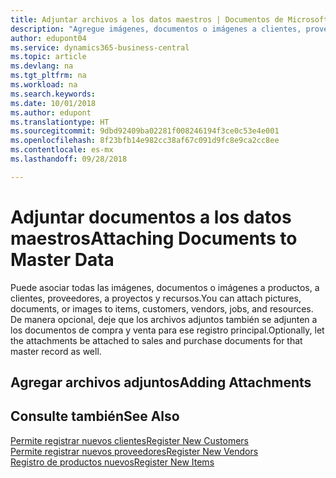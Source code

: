 ```yaml
---
title: Adjuntar archivos a los datos maestros | Documentos de Microsoft
description: "Agregue imágenes, documentos o imágenes a clientes, proveedores y otros registros maestros, y permita que también se adjunten a las facturas."
author: edupont04
ms.service: dynamics365-business-central
ms.topic: article
ms.devlang: na
ms.tgt_pltfrm: na
ms.workload: na
ms.search.keywords: 
ms.date: 10/01/2018
ms.author: edupont
ms.translationtype: HT
ms.sourcegitcommit: 9dbd92409ba02281f008246194f3ce0c53e4e001
ms.openlocfilehash: 8f23bfb14e982cc38af67c091d9fc8e9ca2cc8ee
ms.contentlocale: es-mx
ms.lasthandoff: 09/28/2018

---
```

# <a name="attaching-documents-to-master-data"></a><span data-ttu-id="cafcf-103">Adjuntar documentos a los datos maestros</span><span class="sxs-lookup"><span data-stu-id="cafcf-103">Attaching Documents to Master Data</span></span>
<span data-ttu-id="cafcf-104">Puede asociar todas las imágenes, documentos o imágenes a productos, a clientes, proveedores, a proyectos y recursos.</span><span class="sxs-lookup"><span data-stu-id="cafcf-104">You can attach pictures, documents, or images to items, customers, vendors, jobs, and resources.</span></span> <span data-ttu-id="cafcf-105">De manera opcional, deje que los archivos adjuntos también se adjunten a los documentos de compra y venta para ese registro principal.</span><span class="sxs-lookup"><span data-stu-id="cafcf-105">Optionally, let the attachments be attached to sales and purchase documents for that master record as well.</span></span>  

## <a name="adding-attachments"></a><span data-ttu-id="cafcf-106">Agregar archivos adjuntos</span><span class="sxs-lookup"><span data-stu-id="cafcf-106">Adding Attachments</span></span>


## <a name="see-also"></a><span data-ttu-id="cafcf-107">Consulte también</span><span class="sxs-lookup"><span data-stu-id="cafcf-107">See Also</span></span>
[<span data-ttu-id="cafcf-108">Permite registrar nuevos clientes</span><span class="sxs-lookup"><span data-stu-id="cafcf-108">Register New Customers</span></span>](sales-how-register-new-customers.md)  
[<span data-ttu-id="cafcf-109">Permite registrar nuevos proveedores</span><span class="sxs-lookup"><span data-stu-id="cafcf-109">Register New Vendors</span></span>](purchasing-how-register-new-vendors.md)  
[<span data-ttu-id="cafcf-110">Registro de productos nuevos</span><span class="sxs-lookup"><span data-stu-id="cafcf-110">Register New Items</span></span>](inventory-how-register-new-items.md)  

